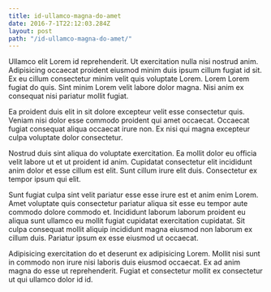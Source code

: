 ```yaml
---
title: id-ullamco-magna-do-amet
date: 2016-7-1T22:12:03.284Z
layout: post
path: "/id-ullamco-magna-do-amet/"
---
```


Ullamco elit Lorem id reprehenderit. Ut exercitation nulla nisi nostrud anim. Adipisicing occaecat proident eiusmod minim duis ipsum cillum fugiat id sit. Ex eu cillum consectetur minim velit quis voluptate Lorem. Lorem Lorem fugiat do quis. Sint minim Lorem velit labore dolor magna. Nisi anim ex consequat nisi pariatur mollit fugiat.

Ea proident duis elit in sit dolore excepteur velit esse consectetur quis. Veniam nisi dolor esse commodo proident qui amet occaecat. Occaecat fugiat consequat aliqua occaecat irure non. Ex nisi qui magna excepteur culpa voluptate dolor consectetur.

Nostrud duis sint aliqua do voluptate exercitation. Ea mollit dolor eu officia velit labore ut et ut proident id anim. Cupidatat consectetur elit incididunt anim dolor et esse cillum est elit. Sunt cillum irure elit duis. Consectetur ex tempor ipsum qui elit.

Sunt fugiat culpa sint velit pariatur esse esse irure est et anim enim Lorem. Amet voluptate quis consectetur pariatur aliqua sit esse eu tempor aute commodo dolore commodo et. Incididunt laborum laborum proident eu aliqua sunt ullamco eu mollit fugiat cupidatat exercitation cupidatat. Sit culpa consequat mollit aliquip incididunt magna eiusmod non laborum ex cillum duis. Pariatur ipsum ex esse eiusmod ut occaecat.

Adipisicing exercitation do et deserunt ex adipisicing Lorem. Mollit nisi sunt in commodo non irure nisi laboris duis eiusmod occaecat. Ex ad anim magna do esse ut reprehenderit. Fugiat et consectetur mollit ex consectetur ut qui ullamco dolor id id.